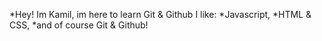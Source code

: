 *Hey!
Im Kamil, im here to learn Git & Github
I like: 
*Javascript, 
*HTML & CSS, 
*and of course Git & Github!